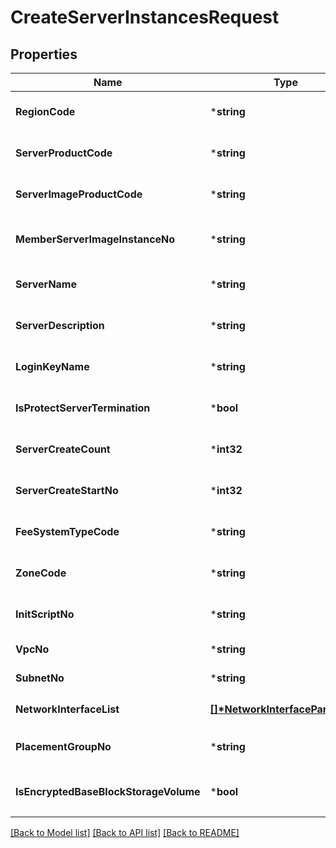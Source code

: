 # CreateServerInstancesRequest

## Properties
Name | Type | Description | Notes
------------ | ------------- | ------------- | -------------
**RegionCode** | ***string** | REGION코드 | [optional] [default to null]
**ServerProductCode** | ***string** | 서버상품코드 | [optional] [default to null]
**ServerImageProductCode** | ***string** | 서버이미지상품코드 | [optional] [default to null]
**MemberServerImageInstanceNo** | ***string** | 회원서버이미지인스턴스번호 | [optional] [default to null]
**ServerName** | ***string** | 서버이름 | [optional] [default to null]
**ServerDescription** | ***string** | 서버설명 | [optional] [default to null]
**LoginKeyName** | ***string** | 로그인키이름 | [optional] [default to null]
**IsProtectServerTermination** | ***bool** | 반납보호여부 | [optional] [default to null]
**ServerCreateCount** | ***int32** | 서버생성개수 | [optional] [default to null]
**ServerCreateStartNo** | ***int32** | 서버생성시작번호 | [optional] [default to null]
**FeeSystemTypeCode** | ***string** | 요금제유형코드 | [optional] [default to null]
**ZoneCode** | ***string** | ZONE코드 | [optional] [default to null]
**InitScriptNo** | ***string** | 초기화스크립트번호 | [optional] [default to null]
**VpcNo** | ***string** | VPC번호 | [default to null]
**SubnetNo** | ***string** | 서브넷번호 | [default to null]
**NetworkInterfaceList** | **[[]\*NetworkInterfaceParameter](NetworkInterfaceParameter.md)** | 네트워크인터페이스리스트 | [default to null]
**PlacementGroupNo** | ***string** | 물리배치그룹번호 | [optional] [default to null]
**IsEncryptedBaseBlockStorageVolume** | ***bool** | 기본블록스토리지볼륨암호화여부 | [optional] [default to null]

[[Back to Model list]](../README.md#documentation-for-models) [[Back to API list]](../README.md#documentation-for-api-endpoints) [[Back to README]](../README.md)


